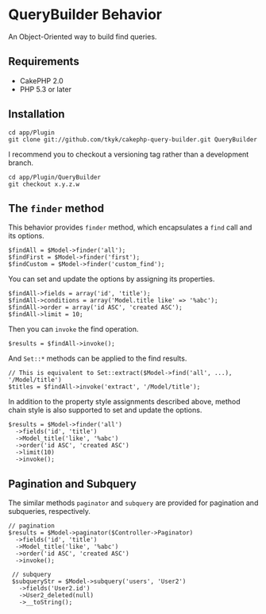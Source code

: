 QueryBuilder Behavior
=====================================

An Object-Oriented way to build find queries.


Requirements
------------------------------

- CakePHP 2.0
- PHP 5.3 or later


Installation 
------------------------------

    cd app/Plugin
    git clone git://github.com/tkyk/cakephp-query-builder.git QueryBuilder

I recommend you to checkout a versioning tag rather than a development branch.

	cd app/Plugin/QueryBuilder
	git checkout x.y.z.w


The `finder` method
------------------------------

This behavior provides `finder` method, which encapsulates a `find` call and its options.

    $findAll = $Model->finder('all');
	$findFirst = $Model->finder('first');
	$findCustom = $Model->finder('custom_find');

You can set and update the options by assigning its properties.

    $findAll->fields = array('id', 'title');
    $findAll->conditions = array('Model.title like' => '%abc');
    $findAll->order = array('id ASC', 'created ASC');
    $findAll->limit = 10;

Then you can `invoke` the find operation.

    $results = $findAll->invoke();

And `Set::*` methods can be applied to the find results.

	// This is equivalent to Set::extract($Model->find('all', ...), '/Model/title')
	$titles = $findAll->invoke('extract', '/Model/title');


In addition to the property style assignments described above,
method chain style is also supported to set and update the options.

    $results = $Model->finder('all')
      ->fields('id', 'title')
      ->Model_title('like', '%abc')
      ->order('id ASC', 'created ASC')
      ->limit(10)
      ->invoke();


Pagination and Subquery
------------------------------

The similar methods `paginator` and `subquery` are provided for pagination and subqueries, respectively.

    // pagination
    $results = $Model->paginator($Controller->Paginator)
      ->fields('id', 'title')
      ->Model_title('like', '%abc')
      ->order('id ASC', 'created ASC')
      ->invoke();
    
     // subquery
     $subqueryStr = $Model->subquery('users', 'User2')
       ->fields('User2.id')
       ->User2_deleted(null)
       ->__toString();


